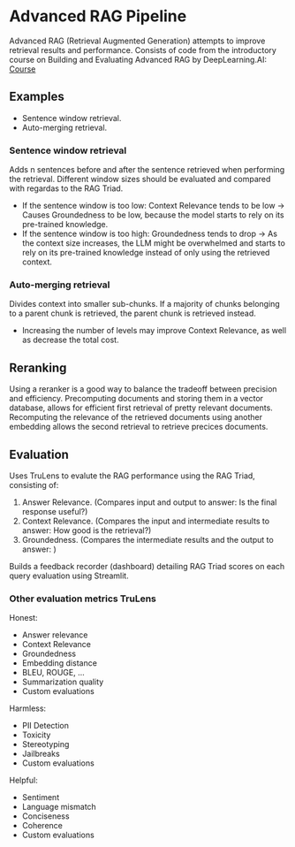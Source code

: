 # Advanced RAG Pipeline
Advanced RAG (Retrieval Augmented Generation) attempts to improve retrieval results and performance.
Consists of code from the introductory course on Building and Evaluating Advanced RAG by DeepLearning.AI: [Course](https://learn.deeplearning.ai/building-evaluating-advanced-rag/lesson/1/introduction)


## Examples

- Sentence window retrieval.
- Auto-merging retrieval.

### Sentence window retrieval
Adds n sentences before and after the sentence retrieved when performing the retrieval.
Different window sizes should be evaluated and compared with regardas to the RAG Triad.
- If the sentence window is too low: Context Relevance tends to be low -> Causes Groundedness to be low, because the model starts to rely on its pre-trained knowledge.
- If the sentence window is too high: Groundedness tends to drop -> As the context size increases, the LLM might be overwhelmed and starts to rely on its pre-trained knowledge instead of only using the retrieved context.

### Auto-merging retrieval
Divides context into smaller sub-chunks. If a majority of chunks belonging to a parent chunk is retrieved, the parent chunk is retrieved instead.
- Increasing the number of levels may improve Context Relevance, as well as decrease the total cost.


## Reranking
Using a reranker is a good way to balance the tradeoff between precision and efficiency.
Precomputing documents and storing them in a vector database, allows for efficient first retrieval of pretty relevant documents.
Recomputing the relevance of the retrieved documents using another embedding allows the second retrieval to retrieve precices documents.


## Evaluation
Uses TruLens to evalute the RAG performance using the RAG Triad, consisting of:
1. Answer Relevance. (Compares input and output to answer: Is the final response useful?)
2. Context Relevance. (Compares the input and intermediate results to answer: How good is the retrieval?)
3. Groundedness. (Compares the intermediate results and the output to answer: )

Builds a feedback recorder (dashboard) detailing RAG Triad scores on each query evaluation using Streamlit.

### Other evaluation metrics TruLens
Honest:
- Answer relevance
- Context Relevance
- Groundedness
- Embedding distance
- BLEU, ROUGE, ...
- Summarization quality
- Custom evaluations

Harmless:
- PII Detection
- Toxicity
- Stereotyping
- Jailbreaks
- Custom evaluations

Helpful:
- Sentiment
- Language mismatch
- Conciseness
- Coherence
- Custom evaluations